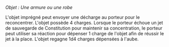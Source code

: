 *Objet : Une armure ou une robe*

L'objet imprégné peut envoyer une décharge au porteur pour le reconcentrer. L'objet possède 4 charges. Lorsque le porteur échoue un jet de sauvegarde de Constitution pour maintenir sa concentration, le porteur peut utiliser sa réaction pour dépenser 1 charge de l'objet afin de réussir le jet à la place. L'objet regagne 1d4 charges dépensées à l'aube.